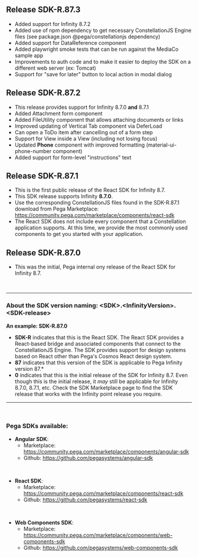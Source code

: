 ## Release SDK-R.87.3
* Added support for Infinity 8.7.2
* Added use of npm dependency to get necessary ConstellationJS Engine files (see package.json @pega/constellationjs dependency)
* Added support for DataReference component
* Added playwright smoke tests that can be run against the MediaCo sample app
* Improvements to auth code and to make it easier to deploy the SDK on a different web server (ex: Tomcat)
* Support for "save for later" button to local action in modal dialog

## Release SDK-R.87.2
* This release provides support for Infinity 8.7.0 **and** 8.7.1
* Added Attachment form component
* Added FileUtility component that allows attaching documents or links
* Improved updating of Vertical Tab component via DeferLoad
* Can open a ToDo item after cancelling out of a form step
* Support for View inside a View (including not losing focus)
* Updated **Phone** component with improved formatting (material-ui-phone-number component)
* Added support for form-level "instructions" text

## Release SDK-R.87.1
* This is the first public release of the React SDK for Infinity 8.7.
* This SDK release supports Infinity **8.7.0**.
* Use the corresponding ConstellationJS files found in the SDK-R.87.1 download from Pega Marketplace: https://community.pega.com/marketplace/components/react-sdk
* The React SDK does not include every component that a Constellation application supports. At this time, we provide the most commonly used components to get you started with your application.

## Release SDK-R.87.0
* This was the initial, Pega internal ony release of the React SDK for Infinity 8.7.

<br />

<hr />

### About the SDK version naming: \<**SDK**>.\<**InfinityVersion**>.\<**SDK-release**>

**An example: SDK-R.87.0**
* **SDK-R** indicates that this is the React SDK. The React SDK provides a React-based bridge and associated components that connect to the ConstellationJS Engine. The SDK provides support for design systems based on React other than Pega's Cosmos React design system.
* **87** indicates that this version of the SDK is applicable to Pega Infinity version 87.*
* **0** indicates that this is the initial release of the SDK for Infinity 8.7. Even though this is the initial release, it _may_ still be applicable for Infinity 8.7.0, 8.7.1, etc. Check the SDK Marketplace page to find the SDK release that works with the Infinity point release you require.
<hr />

<br />

### Pega SDKs available:
* **Angular SDK**:
  * Marketplace: https://community.pega.com/marketplace/components/angular-sdk
  * Github: https://github.com/pegasystems/angular-sdk

<br />

* **React SDK**:
  * Marketplace: https://community.pega.com/marketplace/components/react-sdk
  * Github: https://github.com/pegasystems/react-sdk

<br />

* **Web Components SDK**:
  * Marketplace: https://community.pega.com/marketplace/components/web-components-sdk
  * Github: https://github.com/pegasystems/web-components-sdk
